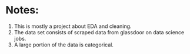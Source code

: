 # Notes:
1. This is mostly a project about EDA and cleaning.
2. The data set consists of scraped data from glassdoor on data science jobs.
3. A large portion of the data is categorical.
